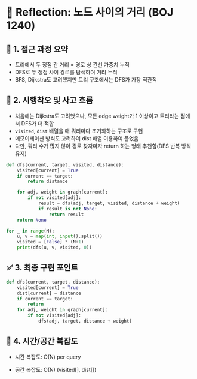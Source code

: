 # 💬 Reflection: 노드 사이의 거리 (BOJ 1240)

## 🧠 1. 접근 과정 요약

- 트리에서 두 정점 간 거리 = 경로 상 간선 가중치 누적
- DFS로 두 정점 사이 경로를 탐색하며 거리 누적
- BFS, Dijkstra도 고려했지만 트리 구조에서는 DFS가 가장 직관적

## 🔄 2. 시행착오 및 사고 흐름

- 처음에는 Dijkstra도 고려했으나, 모든 edge weight가 1 이상이고 트리라는 점에서 DFS가 더 적합
- `visited`, `dist` 배열을 매 쿼리마다 초기화하는 구조로 구현
- 메모이제이션 방식도 고려하여 dist 배열 이용하여 풀었음
- 다만, 쿼리 수가 많지 않아 경로 찾자마자 return 하는 형태 추천함(DFS 반복 방식 유지)

```python
def dfs(current, target, visited, distance):
    visited[current] = True
    if current == target:
        return distance

    for adj, weight in graph[current]:
        if not visited[adj]:
            result = dfs(adj, target, visited, distance + weight)
            if result is not None:
                return result
    return None

for _ in range(M):
    u, v = map(int, input().split())
    visited = [False] * (N+1)
    print(dfs(u, v, visited, 0))


```

## ✅ 3. 최종 구현 포인트

```python
def dfs(current, target, distance):
    visited[current] = True
    dist[current] = distance
    if current == target:
        return
    for adj, weight in graph[current]:
        if not visited[adj]:
            dfs(adj, target, distance + weight)
```

## 🚩 4. 시간/공간 복잡도

- 시간 복잡도: O(N) per query

- 공간 복잡도: O(N) (visited[], dist[])
